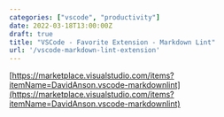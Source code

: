 ```yaml
---
categories: ["vscode", "productivity"]
date: 2022-03-18T13:00:00Z
draft: true
title: "VSCode - Favorite Extension - Markdown Lint"
url: '/vscode-markdown-lint-extension'
---
```


<!--more-->

[https://marketplace.visualstudio.com/items?itemName=DavidAnson.vscode-markdownlint](https://marketplace.visualstudio.com/items?itemName=DavidAnson.vscode-markdownlint)
